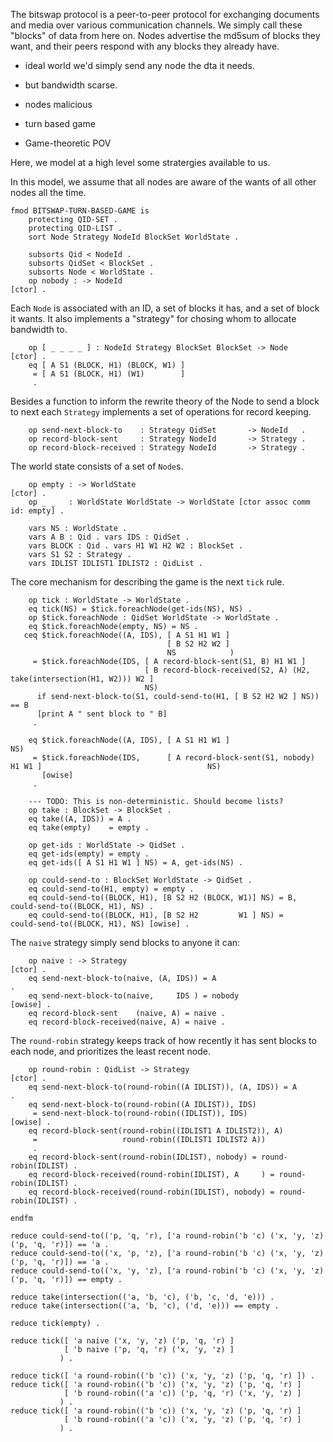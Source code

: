 

The bitswap protocol is a peer-to-peer protocol for exchanging documents and media over various
communication channels. We simply call these "blocks" of data from here on. Nodes advertise the
md5sum of blocks they want, and their peers respond with any blocks they already have.

- ideal world we'd simply send any node the dta it needs.
- but bandwidth scarse.
- nodes malicious

- turn based game
- Game-theoretic POV

Here, we model at a high level some stratergies available to us.

In this model, we assume that all nodes are aware of the wants of all other nodes
all the time.

```maude
fmod BITSWAP-TURN-BASED-GAME is
    protecting QID-SET .
    protecting QID-LIST .
    sort Node Strategy NodeId BlockSet WorldState .

    subsorts Qid < NodeId .
    subsorts QidSet < BlockSet .
    subsorts Node < WorldState .
    op nobody : -> NodeId                                               [ctor] .
```

Each `Node` is associated with an ID, a set of blocks it has, and a set of block
it wants. It also implements a "strategy" for chosing whom to allocate bandwidth
to.

```maude
    op [ _ _ _ _ ] : NodeId Strategy BlockSet BlockSet -> Node          [ctor] .
    eq [ A S1 (BLOCK, H1) (BLOCK, W1) ]
     = [ A S1 (BLOCK, H1) (W1)        ]
     .
```

Besides a function to inform the rewrite theory of the Node to send a block to
next each `Strategy` implements a set of operations for record keeping.

```maude
    op send-next-block-to    : Strategy QidSet       -> NodeId   .
    op record-block-sent     : Strategy NodeId       -> Strategy .
    op record-block-received : Strategy NodeId       -> Strategy .
```

The world state consists of a set of `Node`s.

```maude
    op empty : -> WorldState                                            [ctor] .
    op _ _   : WorldState WorldState -> WorldState [ctor assoc comm id: empty] .
```

```maude
    vars NS : WorldState .
    vars A B : Qid . vars IDS : QidSet .
    vars BLOCK : Qid . vars H1 W1 H2 W2 : BlockSet .
    vars S1 S2 : Strategy .
    vars IDLIST IDLIST1 IDLIST2 : QidList .
```

The core mechanism for describing the game is the next `tick` rule.

```maude
    op tick : WorldState -> WorldState .
    eq tick(NS) = $tick.foreachNode(get-ids(NS), NS) .
    op $tick.foreachNode : QidSet WorldState -> WorldState .
    eq $tick.foreachNode(empty, NS) = NS .
   ceq $tick.foreachNode((A, IDS), [ A S1 H1 W1 ]
                                   [ B S2 H2 W2 ]
                                   NS            )
     = $tick.foreachNode(IDS, [ A record-block-sent(S1, B) H1 W1 ]
                              [ B record-block-received(S2, A) (H2, take(intersection(H1, W2))) W2 ]
                              NS)
      if send-next-block-to(S1, could-send-to(H1, [ B S2 H2 W2 ] NS)) == B
      [print A " sent block to " B]
     .

    eq $tick.foreachNode((A, IDS), [ A S1 H1 W1 ]                                                                NS)
     = $tick.foreachNode(IDS,      [ A record-block-sent(S1, nobody) H1 W1 ]                                     NS)
       [owise]
     .

    --- TODO: This is non-deterministic. Should become lists?
    op take : BlockSet -> BlockSet .
    eq take((A, IDS)) = A .
    eq take(empty)    = empty .

    op get-ids : WorldState -> QidSet .
    eq get-ids(empty) = empty .
    eq get-ids([ A S1 H1 W1 ] NS) = A, get-ids(NS) .

    op could-send-to : BlockSet WorldState -> QidSet .
    eq could-send-to(H1, empty) = empty .
    eq could-send-to((BLOCK, H1), [B S2 H2 (BLOCK, W1)] NS) = B, could-send-to((BLOCK, H1), NS) .
    eq could-send-to((BLOCK, H1), [B S2 H2         W1 ] NS) =    could-send-to((BLOCK, H1), NS) [owise] .
```

The `naive` strategy simply send blocks to anyone it can:

```maude
    op naive : -> Strategy                                              [ctor] .
    eq send-next-block-to(naive, (A, IDS)) = A                                 .
    eq send-next-block-to(naive,     IDS ) = nobody                    [owise] .
    eq record-block-sent    (naive, A) = naive .
    eq record-block-received(naive, A) = naive .
```

The `round-robin` strategy keeps track of how recently it has sent blocks to
each node, and prioritizes the least recent node.

```maude
    op round-robin : QidList -> Strategy                                [ctor] .
    eq send-next-block-to(round-robin((A IDLIST)), (A, IDS)) = A               .
    eq send-next-block-to(round-robin((A IDLIST)), IDS)
     = send-next-block-to(round-robin((IDLIST)), IDS)                  [owise] .
    eq record-block-sent(round-robin((IDLIST1 A IDLIST2)), A)
     =                   round-robin((IDLIST1 IDLIST2 A))
     .
    eq record-block-sent(round-robin(IDLIST), nobody) = round-robin(IDLIST) .
    eq record-block-received(round-robin(IDLIST), A     ) = round-robin(IDLIST) .
    eq record-block-received(round-robin(IDLIST), nobody) = round-robin(IDLIST) .
```

```maude
endfm

reduce could-send-to(('p, 'q, 'r), ['a round-robin('b 'c) ('x, 'y, 'z) ('p, 'q, 'r)]) == 'a .
reduce could-send-to(('x, 'p, 'z), ['a round-robin('b 'c) ('x, 'y, 'z) ('p, 'q, 'r)]) == 'a .
reduce could-send-to(('x, 'y, 'z), ['a round-robin('b 'c) ('x, 'y, 'z) ('p, 'q, 'r)]) == empty .

reduce take(intersection(('a, 'b, 'c), ('b, 'c, 'd, 'e))) .
reduce take(intersection(('a, 'b, 'c), ('d, 'e))) == empty .

reduce tick(empty) .

reduce tick([ 'a naive ('x, 'y, 'z) ('p, 'q, 'r) ]
            [ 'b naive ('p, 'q, 'r) ('x, 'y, 'z) ]
           ) .

reduce tick([ 'a round-robin(('b 'c)) ('x, 'y, 'z) ('p, 'q, 'r) ]) .
reduce tick([ 'a round-robin(('b 'c)) ('x, 'y, 'z) ('p, 'q, 'r) ]
            [ 'b round-robin(('a 'c)) ('p, 'q, 'r) ('x, 'y, 'z) ]
           ) .
reduce tick([ 'a round-robin(('b 'c)) ('x, 'y, 'z) ('p, 'q, 'r) ]
            [ 'b round-robin(('a 'c)) ('x, 'y, 'z) ('p, 'q, 'r) ]
           ) .
```
